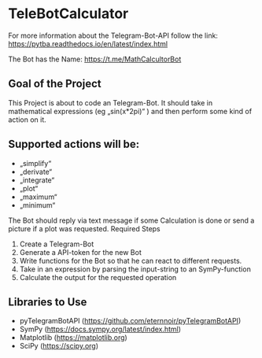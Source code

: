 # TeleBotCalculator

For more information about the Telegram-Bot-API follow the link:
  https://pytba.readthedocs.io/en/latest/index.html

The Bot has the Name: https://t.me/MathCalcultorBot


## Goal of the Project

This Project is about to code an Telegram-Bot. It should take in mathematical expressions (eg „sin(x*2pi)“ ) and then perform some kind of action on it.

## Supported actions will be: 
- „simplify“
- „derivate“
- „integrate“
- „plot“
- „maximum“ 
- „minimum“

The Bot should reply via text message if some Calculation is done or send a picture if a plot was requested.
Required Steps
1. Create a Telegram-Bot
2. Generate a API-token for the new Bot
3. Write functions for the Bot so that he can react to different requests.
4. Take in an expression by parsing the input-string to an SymPy-function 
5. Calculate the output for the requested operation

## Libraries to Use

- pyTelegramBotAPI (https://github.com/eternnoir/pyTelegramBotAPI) 
- SymPy (https://docs.sympy.org/latest/index.html)
- Matplotlib (https://matplotlib.org)
- SciPy (https://scipy.org)
